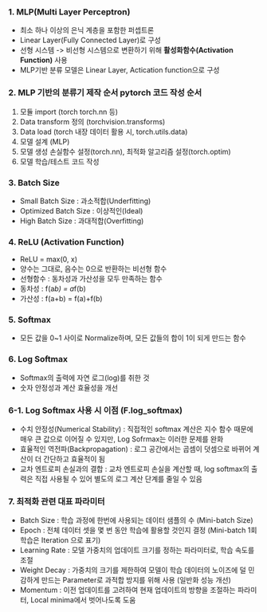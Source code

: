 ### 1. MLP(Multi Layer Perceptron)
- 최소 하나 이상의 은닉 계층을 포함한 퍼셉트론
- Linear Layer(Fully Connected Layer)로 구성
- 선형 시스템 -> 비선형 시스템으로 변환하기 위해 **활성화함수(Activation Function)** 사용
- MLP기반 분류 모델은 Linear Layer, Actication function으로 구성

### 2. MLP 기반의 분류기 제작 순서 pytorch  코드 작성 순서
1. 모듈 import (torch torch.nn 등)
2. Data transform 정의 (torchvision.transforms)
3. Data load (torch 내장 데이터 활용 시, torch.utils.data)
4. 모델 설계 (MLP)
5. 모델 생성 손실함수 설정(torch.nn), 최적화 알고리즘 설정(torch.optim)
6. 모델 학습/테스트 코드 작성

### 3. Batch Size
- Small Batch Size : 과소적합(Underfitting)
- Optimized Batch Size : 이상적인(Ideal)
- High Batch Size : 과대적합(Overfitting)

### 4. ReLU (Activation Function)
- ReLU = max(0, x)
- 양수는 그대로, 음수는 0으로 반환하는 비선형 함수
- 선형함수 : 동차성과 가산성을 모두 만족하는 함수
- 동차성 : f(a*b) = a*f(b)
- 가산성 : f(a+b) = f(a)+f(b)

### 5. Softmax
- 모든 값을 0~1 사이로 Normalize하며, 모든 값들의 합이 1이 되게 만드는 함수

### 6. Log Softmax
- Softmax의 출력에 자연 로그(log)를 취한 것
- 숫자 안정성과 계산 효율성을 개선
### 6-1. Log Softmax 사용 시 이점 (F.log_softmax)
- 수치 안정성(Numerical Stability) : 직접적인 softmax 계산은 지수 함수 때문에 매우 큰 값으로 이어질 수 있지만, Log Sofrmax는 이러한 문제를 완화
- 효율적인 역전파(Backpropagation) : 로그 공간에서는 곱셈이 덧셈으로 바뀌어 계산이 더 간단하고 효율적이 됨
- 교차 엔트로피 손실과의 결합 : 교차 엔트로피 손실을 계산할 때, log softmax의 출력은 직접 사용될 수 있어 별도의 로그 계산 단계를 줄일 수 있음

### 7. 최적화 관련 대표 파라미터
- Batch Size : 학습 과정에 한번에 사용되는 데이터 샘플의 수 (Mini-batch Size)
- Epoch : 전체 데이터 셋을 몇 번 동안 학습에 활용할 것인지 결정 (Mini-batch 1회 학습은 Iteration 으로 표기)
- Learning Rate : 모델 가중치의 업데이트 크기를 정하는 파라미터로, 학습 속도를 조절
- Weight Decay : 가중치의 크기를 제한하여 모델이 학습 데이터의 노이즈에 덜 민감하게 만드는 Parameter로 과적합 방지를 위해 사용 (일반화 성능 개선)
- Momentum : 이전 업데이트를 고려하여 현재 업데이트의 방향을 조절하는 파라미터, Local minima에서 벗어나도록 도움
